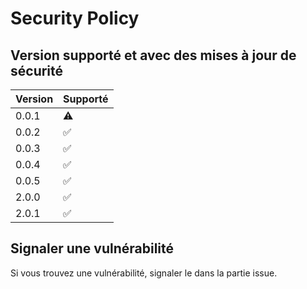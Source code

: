 # Security Policy

## Version supporté et avec des mises à jour de sécurité

| Version | Supporté           |
| ------- | ------------------ |
| 0.0.1   | :warning: |
| 0.0.2   | :white_check_mark: |
| 0.0.3   | :white_check_mark: |
| 0.0.4   | :white_check_mark: |
| 0.0.5   | :white_check_mark: |
| 2.0.0   | :white_check_mark: |
| 2.0.1   | :white_check_mark: |

## Signaler une vulnérabilité

Si vous trouvez une vulnérabilité, signaler le dans la partie issue.